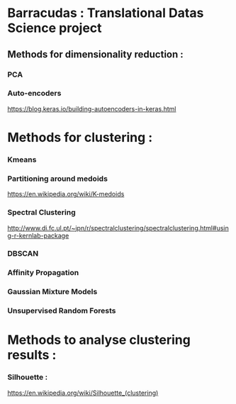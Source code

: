 # Barracudas : Translational Datas Science project

## Methods for dimensionality reduction : 

### PCA 

### Auto-encoders 

https://blog.keras.io/building-autoencoders-in-keras.html 

# Methods for clustering : 

### Kmeans

### Partitioning around medoids

https://en.wikipedia.org/wiki/K-medoids

### Spectral Clustering 

http://www.di.fc.ul.pt/~jpn/r/spectralclustering/spectralclustering.html#using-r-kernlab-package

### DBSCAN

### Affinity Propagation 

### Gaussian Mixture Models 

### Unsupervised Random Forests 




# Methods to analyse clustering results  : 

### Silhouette : 
https://en.wikipedia.org/wiki/Silhouette_(clustering)